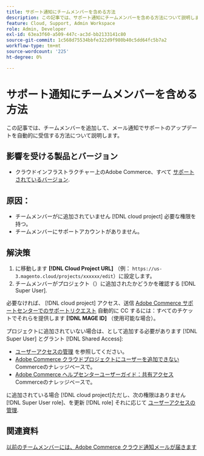 ```yaml
---
title: サポート通知にチームメンバーを含める方法
description: この記事では、サポート通知にチームメンバーを含める方法について説明します。
feature: Cloud, Support, Admin Workspace
role: Admin, Developer
exl-id: 63ea3f60-a509-447c-ac3d-bb2133141c80
source-git-commit: 1c568d75534bbfe322d9f980b40c5dd64fc5b7a2
workflow-type: tm+mt
source-wordcount: '225'
ht-degree: 0%

---
```


# サポート通知にチームメンバーを含める方法

この記事では、チームメンバーを追加して、メール通知でサポートのアップデートを自動的に受信する方法について説明します。

## 影響を受ける製品とバージョン

* クラウドインフラストラクチャー上のAdobe Commerce、すべて [サポートされているバージョン](https://www.adobe.com/content/dam/cc/en/legal/terms/enterprise/pdfs/Adobe-Commerce-Software-Lifecycle-Policy.pdf).

## 原因：

* チームメンバーがに追加されていません [!DNL cloud project] 必要な権限を持つ。
* チームメンバーにサポートアカウントがありません。

## 解決策

1. に移動します **[!DNL Cloud Project URL]** （例： `https://us-3.magento.cloud/projects/xxxxxx/edit`）に設定します。
1. チームメンバーがプロジェクト（）に追加されたかどうかを確認する [!DNL Super User].

必要なければ、 [!DNL cloud project] アクセス、送信 [Adobe Commerce サポートセンターでのサポートリクエスト](https://experienceleague.adobe.com/docs/commerce-knowledge-base/kb/help-center-guide/magento-help-center-user-guide.html#submit-ticket) 自動的に CC するには：すべてのチケットでそれらを提供します **[!DNL MAGE ID]** （使用可能な場合）。

プロジェクトに追加されていない場合は、として追加する必要があります [!DNL Super User] とグラント [!DNL Shared Access]:

* [ユーザーアクセスの管理](https://experienceleague.adobe.com/docs/commerce-cloud-service/user-guide/project/user-access.html) を参照してください。
* [Adobe Commerce クラウドプロジェクトにユーザーを追加できない](https://experienceleague.adobe.com/docs/commerce-knowledge-base/kb/troubleshooting/miscellaneous/unable-add-user-adobe-commerce-cloud-project.html) Commerceのナレッジベースで。
* [Adobe Commerce ヘルプセンターユーザーガイド：共有アクセス](https://experienceleague.adobe.com/docs/commerce-knowledge-base/kb/help-center-guide/magento-help-center-user-guide.html#shared-access) Commerceのナレッジベースで。

に追加されている場合 [!DNL cloud project]ただし、次の権限はありません [!DNL Super User role]、を更新 [!DNL role] それに応じて [ユーザーアクセスの管理](https://experienceleague.adobe.com/docs/commerce-cloud-service/user-guide/project/user-access.html).

## 関連資料

[以前のチームメンバーには、Adobe Commerce クラウド通知メールが届きます](https://experienceleague.adobe.com/docs/commerce-knowledge-base/kb/troubleshooting/miscellaneous/former-teammembers-receive-cloud-notification-emails.html)
